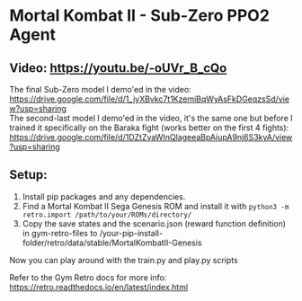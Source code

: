 # Mortal Kombat II - Sub-Zero PPO2 Agent

## Video: https://youtu.be/-oUVr_B_cQo

The final Sub-Zero model I demo'ed in the video: https://drive.google.com/file/d/1_jyXBvkc7t1KzemiBqWyAsFkDGeqzsSd/view?usp=sharing  
The second-last model I demo'ed in the video, it's the same one but before I trained it specifically on the Baraka fight (works better on the first 4 fights): https://drive.google.com/file/d/1DZtZyaWInQlageeaBpAjupA9nj6S3kyA/view?usp=sharing

## Setup:
1. Install pip packages and any dependencies.
2. Find a Mortal Kombat II Sega Genesis ROM and install it with ```python3 -m retro.import /path/to/your/ROMs/directory/```
3. Copy the save states and the scenario.json (reward function definition) in gym-retro-files to /your-pip-install-folder/retro/data/stable/MortalKombatII-Genesis

Now you can play around with the train.py and play.py scripts

Refer to the Gym Retro docs for more info: https://retro.readthedocs.io/en/latest/index.html
